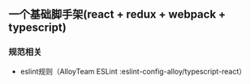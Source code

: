 ## 一个基础脚手架(react + redux + webpack + typescript) 

### 规范相关

* eslint规则（AlloyTeam ESLint :eslint-config-alloy/typescript-react）

